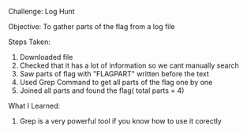 Challenge: Log Hunt

Objective:
To gather parts of the flag from a log file

Steps Taken:
1. Downloaded file
2. Checked that it has a lot of information so we cant manually search
3. Saw parts of flag with "FLAGPART" written before the text
4. Used Grep Command to get all parts of the flag one by one
5. Joined all parts and found the flag( total parts = 4)

What I Learned:
1. Grep is a very powerful tool if you know how to use it corectly

